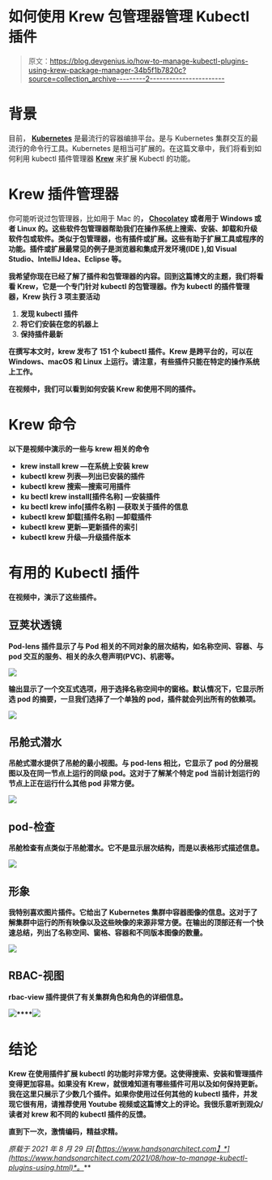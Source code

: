 # 如何使用 Krew 包管理器管理 Kubectl 插件

> 原文：<https://blog.devgenius.io/how-to-manage-kubectl-plugins-using-krew-package-manager-34b5f1b7820c?source=collection_archive---------2----------------------->

# 背景

目前， [**Kubernetes**](https://kubernetes.io) 是最流行的容器编排平台。是与 Kubernetes 集群交互的最流行的命令行工具。Kubernetes 是相当可扩展的。在这篇文章中，我们将看到如何利用 kubectl 插件管理器 [**Krew**](https://krew.sigs.k8s.io/) 来扩展 Kubectl 的功能。

# Krew 插件管理器

你可能听说过包管理器，比如用于 Mac 的[](https://brew.sh/)**， [**Chocolatey**](https://chocolatey.org/) 或者用于 Windows 或者 Linux 的。这些软件包管理器帮助我们在操作系统上搜索、安装、卸载和升级软件包或软件。类似于包管理器，也有插件或扩展。这些有助于扩展工具或程序的功能。插件或扩展最常见的例子是浏览器和集成开发环境(IDE ),如 Visual Studio、IntelliJ Idea、Eclipse 等。**

**我希望你现在已经了解了插件和包管理器的内容。回到这篇博文的主题，我们将看看 Krew，它是一个专门针对 kubectl 的包管理器。作为 kubectl 的插件管理器，Krew 执行 3 项主要活动**

1.  **发现 kubectl 插件**
2.  **将它们安装在您的机器上**
3.  **保持插件最新**

**在撰写本文时，krew 发布了 151 个 kubectl 插件。Krew 是跨平台的，可以在 Windows、macOS 和 Linux 上运行。请注意，有些插件只能在特定的操作系统上工作。**

**在视频中，我们可以看到如何安装 Krew 和使用不同的插件。**

# **Krew 命令**

**以下是视频中演示的一些与 krew 相关的命令**

*   **krew install krew —在系统上安装 krew**
*   **kubectl krew 列表—列出已安装的插件**
*   **kubectl krew 搜索—搜索可用插件**
*   **ku bectl krew install[插件名称] —安装插件**
*   **ku bectl krew info[插件名称] —获取关于插件的信息**
*   **kubectl krew 卸载[插件名称] —卸载插件**
*   **kubectl krew 更新—更新插件的索引**
*   **kubectl krew 升级—升级插件版本**

# **有用的 Kubectl 插件**

**在视频中，演示了这些插件。**

## **豆荚状透镜**

**Pod-lens 插件显示了与 Pod 相关的不同对象的层次结构，如名称空间、容器、与 pod 交互的服务、相关的永久卷声明(PVC)、机密等。**

**![](img/ed1ccce54685e61dd775bdcd835b696f.png)**

**输出显示了一个交互式选项，用于选择名称空间中的窗格。默认情况下，它显示所选 pod 的摘要，一旦我们选择了一个单独的 pod，插件就会列出所有的依赖项。**

**![](img/97add9190c4d622b3fba78e5f179258a.png)**

## **吊舱式潜水**

**吊舱式潜水提供了吊舱的最小视图。与 pod-lens 相比，它显示了 pod 的分层视图以及在同一节点上运行的同级 pod。这对于了解某个特定 pod 当前计划运行的节点上正在运行什么其他 pod 非常方便。**

**![](img/dc4db14d3979e4867c34461fcc21bddd.png)**

## **pod-检查**

**吊舱检查有点类似于吊舱潜水。它不是显示层次结构，而是以表格形式描述信息。**

**![](img/656662ddc34a0bef720cefff14951071.png)**

## **形象**

**我特别喜欢图片插件。它给出了 Kubernetes 集群中容器图像的信息。这对于了解集群中运行的所有映像以及这些映像的来源非常方便。在输出的顶部还有一个快速总结，列出了名称空间、窗格、容器和不同版本图像的数量。**

**![](img/85d9e759b79068bd5d0311bea6783efc.png)**

## **RBAC-视图**

**rbac-view 插件提供了有关集群角色和角色的详细信息。**

**![](img/1975bd7d7f424070fe2621788cfc16c1.png)****![](img/92f6ad5ee347810a00b93e90b363a3f8.png)**

# **结论**

**Krew 在使用插件扩展 kubectl 的功能时非常方便。这使得搜索、安装和管理插件变得更加容易。如果没有 Krew，就很难知道有哪些插件可用以及如何保持更新。我在这里只展示了少数几个插件。如果你使用过任何其他的 kubectl 插件，并发现它很有用，请推荐使用 Youtube 视频或这篇博文上的评论。我很乐意听到观众/读者对 krew 和不同的 kubectl 插件的反馈。**

**直到下一次，激情编码，精益求精。**

***原载于 2021 年 8 月 29 日*[*【https://www.handsonarchitect.com】*](https://www.handsonarchitect.com/2021/08/how-to-manage-kubectl-plugins-using.html)*。***